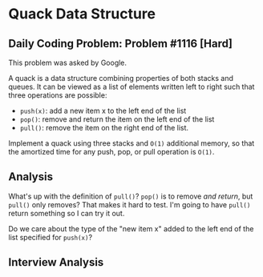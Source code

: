 # Quack Data Structure
## Daily Coding Problem: Problem #1116 [Hard]

This problem was asked by Google.

A quack is a data structure combining properties of both stacks and queues.
It can be viewed as a list of elements written left to right such that three
operations are possible:

* `push(x)`: add a new item x to the left end of the list
* `pop()`: remove and return the item on the left end of the list
* `pull()`: remove the item on the right end of the list.

Implement a quack using three stacks and `O(1)` additional memory,
so that the amortized time for any push, pop, or pull operation is `O(1)`.

## Analysis

What's up with the definition of `pull()`?
`pop()` is to remove *and return*,
but `pull()` only removes?
That makes it hard to test.
I'm going to have `pull()` return something so I can try it out.

Do we care about the type of the "new item x" added to the left end of the list
specified for `push(x)`?

## Interview Analysis
